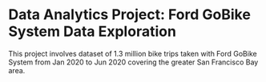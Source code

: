 # Data Analytics Project: Ford GoBike System Data Exploration
This project involves dataset of 1.3 million bike trips taken with Ford GoBike System from Jan 2020 to Jun 2020 covering the greater San Francisco Bay area.
